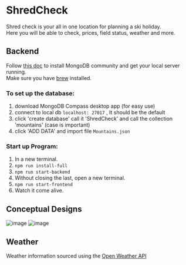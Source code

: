 # ShredCheck

Shred check is your all in one location for planning a ski holiday.   
Here you will be able to check, prices, field status, weather and more.

## Backend
Follow [this doc](https://docs.mongodb.com/manual/administration/install-community/) to install MongoDB community and get your local server running.   
Make sure you have [brew](brew.sh) installed.

### To set up the database: 
1. download MongoDB Compass desktop app (for easy use)
2. connect to local db ```localhost: 27017``` , It should be the default
3. click 'create database' call it 'ShredCheck' and call the collection 'mountains' (case is important)
4. click 'ADD DATA' and import file ```Mountains.json```

### Start up Program:
1. In a new terminal.
2. ```npm run install-full```
3. ```npm run start-backend```
4. Without closing the last, open a new terminal.
5. ```npm run start-frontend```
6. Watch it come alive.

## Conceptual Designs 
![image](https://user-images.githubusercontent.com/63177740/117566393-8723ed00-b10a-11eb-9c04-68808bb23b6d.png)
![image](https://user-images.githubusercontent.com/63177740/117566020-69ee1f00-b108-11eb-93c0-1ec15ddf298a.png)

## Weather 
Weather information sourced using the [Open Weather API](https://openweathermap.org)

